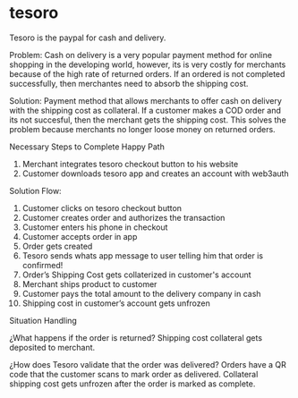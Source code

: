 # tesoro
Tesoro is the paypal for cash and delivery.

Problem: Cash on delivery is a very popular payment method for online shopping in the developing world, however, its is very costly for merchants because of the high rate of returned orders. If an ordered is not completed successfully, then merchantes need to absorb the shipping cost. 

Solution: Payment method that allows merchants to offer cash on delivery with the shipping cost as collateral. If a customer makes a COD order and its not succesful, then the merchant gets the shipping cost. This solves the problem because merchants no longer loose money on returned orders. 

Necessary Steps to Complete Happy Path
1. Merchant integrates tesoro checkout button to his website
2. Customer downloads tesoro app and creates an account with web3auth


Solution Flow: 
1. Customer clicks on tesoro checkout button
2. Customer creates order and authorizes the transaction
3. Customer enters his phone in checkout
4. Customer accepts order in app
5. Order gets created
6. Tesoro sends whats app message to user telling him that order is confirmed!
7. Order’s Shipping Cost gets collaterized in customer's account
8. Merchant ships product to customer
9. Customer pays the total amount to the delivery company in cash
10. Shipping cost in customer’s account gets unfrozen 

Situation Handling

¿What happens if the order is returned?
Shipping cost collateral gets deposited to merchant.

¿How does Tesoro validate that the order was delivered?
Orders have a QR code that the customer scans to mark order as delivered. Collateral shipping cost gets unfrozen after the order is marked as complete. 
